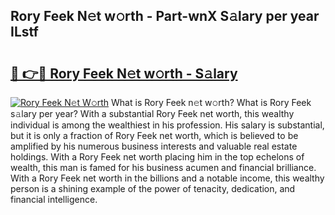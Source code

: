 ## Rory Feek N𝚎t w𝚘rth - Part-wnX S𝚊lary per year ILstf

# <h2><a href="http://gc418at.nevu.top/?p=Rory+Feek">🔗 👉🔴 Rory Feek N𝚎t w𝚘rth - S𝚊lary</a></h2>

[![Rory Feek N𝚎t W𝚘rth](https://i.imgur.com/Oavwk0R.jpeg)](http://gc418at.nevu.top/?p=Rory+Feek)
What is Rory Feek n𝚎t w𝚘rth? What is Rory Feek s𝚊lary per year?
With a substantial Rory Feek net worth, this wealthy individual is among the wealthiest in his profession. His salary is substantial, but it is only a fraction of Rory Feek net worth, which is believed to be amplified by his numerous business interests and valuable real estate holdings. With a Rory Feek net worth placing him in the top echelons of wealth, this man is famed for his business acumen and financial brilliance. With a Rory Feek net worth in the billions and a notable income, this wealthy person is a shining example of the power of tenacity, dedication, and financial intelligence.
